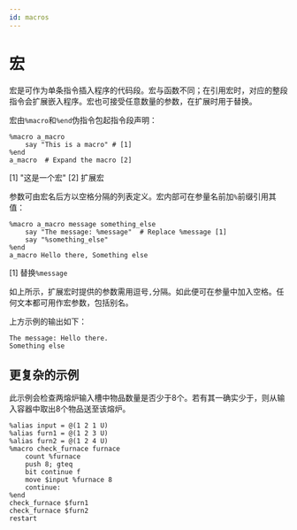 ```yaml
---
id: macros
---
```

# 宏

宏是可作为单条指令插入程序的代码段。宏与函数不同；在引用宏时，对应的整段指令会扩展嵌入程序。宏也可接受任意数量的参数，在扩展时用于替换。

宏由`%macro`和`%end`伪指令包起指令段声明：

```
%macro a_macro
    say "This is a macro" # [1]
%end
a_macro  # Expand the macro [2]
```
 [1] "这是一个宏"
 [2] 扩展宏

参数可由宏名后方以空格分隔的列表定义。宏内部可在参量名前加`%`前缀引用其值：

```
%macro a_macro message something_else
    say "The message: %message"  # Replace %message [1]
    say "%something_else"
%end
a_macro Hello there, Something else
```
 [1] 替换`%message`

如上所示，扩展宏时提供的参数需用逗号`,`分隔。如此便可在参量中加入空格。任何文本都可用作宏参数，包括别名。

上方示例的输出如下：
```
The message: Hello there.
Something else
```

## 更复杂的示例

此示例会检查两熔炉输入槽中物品数量是否少于8个。若有其一确实少于，则从输入容器中取出8个物品送至该熔炉。

```
%alias input = @(1 2 1 U)
%alias furn1 = @(1 2 3 U)
%alias furn2 = @(1 2 4 U)
%macro check_furnace furnace
    count %furnace
    push 8; gteq
    bit continue f
    move $input %furnace 8
    continue:
%end
check_furnace $furn1
check_furnace $furn2
restart
```